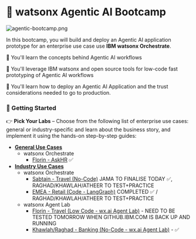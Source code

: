 # 🤖 watsonx Agentic AI Bootcamp

![agentic-bootcamp.png](./images/agentic-bootcamp.png)

In this bootcamp, you will build and deploy an Agentic AI application prototype for an enterprise use case use **IBM watsonx Orchestrate**.

🚀 You'll learn the concepts behind Agentic AI workflows

🚀 You'll leverage IBM watsonx and open source tools for low-code fast prototyping of Agentic AI workflows

🚀 You'll learn how to deploy an Agentic AI Application and the trust considerations needed to go to production.

###  📌 Getting Started
👉 **Pick Your Labs** – Choose from the following list of enterprise use cases: general or industry-specific and learn about the business story, and implement it using the hands-on step-by-step guides:

- [**General Use Cases**](./general-use-cases/)
    - watsonx Orchestrate
        - [Florin - AskHR](./general-use-cases/orchestrate/AskHR/)  ✅
- [**Industry Use Cases**](./industrial-use-cases/)
    - watsonx Orchestrate
        - [Sabtain - Travel (No-Code)](./industrial-use-cases/orchestrate/travel/) JAMA TO FINALISE TODAY ✅, RAGHAD/KHAWLAH/ATHEER TO TEST+PRACTICE
        - [EMEA - Retail (Code - LangGraph)](./industrial-use-cases/orchestrate/retail/) COMPLETED ✅ / RAGHAD/KHAWLAH/ATHEER TO TEST+PRACTICE
    - watsonx Agent Lab
        - [Florin - Travel (Low Code - wx.ai Agent Lab)](./industrial-use-cases/watsonx.ai-AgentLab/travel/) - NEED TO BE TESTED TOMORROW WHEN GITHUB.IBM.COM IS BACK UP AND RUNNING
        - [Khawlah/Raghad - Banking (No-Code - wx.ai Agent Lab)](./industrial-use-cases/watsonx.ai-AgentLab/banking/) - ✅